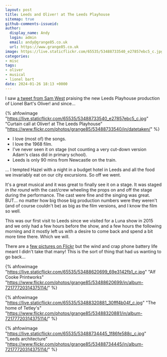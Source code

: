 ```yaml
---
layout: post
title: Leeds and Oliver! at The Leeds Playhouse
sitemap: true
github-comments-issueid:
author:
  display_name: Andy
  login: admin
  email: andy@grange85.co.uk
  url: https://www.grange85.co.uk
image: https://live.staticflickr.com/65535/53488733540_e27857ebc5_c.jpg
categories:
- misc
tags:
- oliver
- musical
- lionel bart
date: 2024-01-26 18:13 +0000
---
```

I saw [a tweet from Sam West](https://twitter.com/exitthelemming/status/1740779071133630924?t=uvsIfMUXRZy7hpOnmS4xpA&s=19) praising the new Leeds Playhouse production of Lionel Bart's Oliver! and since...

{% ahfowimage "https://live.staticflickr.com/65535/53488733540_e27857ebc5_c.jpg" "Curtain call at Oliver! at The Leeds Playhouse" "https://www.flickr.com/photos/grange85/53488733540/in/datetaken/" %}

- I love (most of) the songs.
- I love the 1968 film.
- I've never seen it on stage (not counting a very cut-down version Adam's class did in primary school).
- Leeds is only 90 mins from Newcastle on the train.

... I tempted Hazel with a night in a budget hotel in Leeds and all the food we invariably eat on our city excursions. So off we went.

It's a great musical and it was great to finally see it on a stage. It was staged _in the round_ with the cast/crew wheeling the props on and off the stage during the performance. The cast were fine and the singing was great. BUT... no matter how big those big production numbers were they weren't (and of course couldn't be) as big as the film versions, and I know the film so well.

This was our first visit to Leeds since we visited for a Luna show in 2015 and we only had a few hours before the show, and a few hours the following morning and it mostly left us with a desire to come back and spend a bit more time there. Which we will.

There are a [few pictures on Flickr](https://www.flickr.com/photos/grange85/albums/72177720314375114/) but the wind and crap phone battery life meant I didn't take that many! This is the sort of thing that had us wanting to go back...

{% ahfowimage "https://live.staticflickr.com/65535/53488620699_69e3142fb1_c.jpg" "Alf Cooke Printworks" "https://www.flickr.com/photos/grange85/53488620699/in/album-72177720314375114/" %}

{% ahfowimage "https://live.staticflickr.com/65535/53488320881_30fff4b04f_c.jpg" "The home of Tetley's" "https://www.flickr.com/photos/grange85/53488320881/in/album-72177720314375114/" %}

{% ahfowimage "https://live.staticflickr.com/65535/53488734445_1f86fe588c_c.jpg" "Leeds architecture" "https://www.flickr.com/photos/grange85/53488734445/in/album-72177720314375114/" %}
